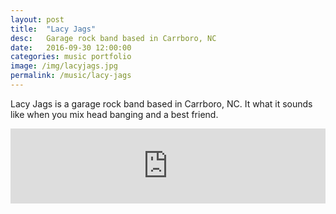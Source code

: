 ```yaml
---
layout: post
title:  "Lacy Jags"
desc:   Garage rock band based in Carrboro, NC
date:   2016-09-30 12:00:00
categories: music portfolio
image: /img/lacyjags.jpg
permalink: /music/lacy-jags
---
```


Lacy Jags is a garage rock band based in Carrboro, NC. It what it sounds like when you mix head banging and a best friend.

<iframe style="border: 0; width: 100%; height: 120px;" src="http://bandcamp.com/EmbeddedPlayer/album=1749816576/size=large/bgcol=ffffff/linkcol=0687f5/tracklist=false/artwork=small/transparent=true/" seamless><a href="http://lacyjagsnc.bandcamp.com/album/scodes">SCODES by Lacy Jags</a></iframe>
